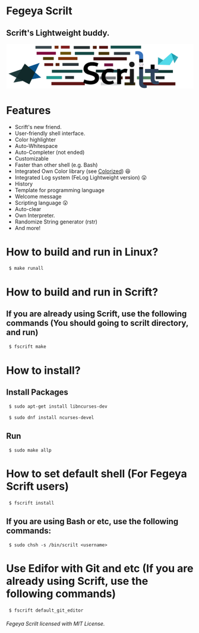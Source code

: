 # Fegeya Scrilt

## Scrift's Lightweight buddy.

![Scrilt](docs/resource/ScriltBanner.png)

# Features 
- Scrift's new friend. 
- User-friendly shell interface.
- Color highlighter
- Auto-Whitespace
- Auto-Completer (not ended)
- Customizable
- Faster than other shell (e.g. Bash)
- Integrated Own Color library (see [Colorized](https://github.com/FerhatGec/colorized)) :satisfied:
- Integrated Log system (FeLog Lightweight version) :open_mouth:
- History 
- Template for programming language
- Welcome message 
- Scripting language :open_mouth: 
- Auto-clear
- Own Interpreter.
- Randomize String generator (rstr)
- And more!

# How to build and run in Linux?

```
 $ make runall 
```
# How to build and run in Scrift?
## If you are already using Scrift, use the following commands (You should going to scrilt directory, and run)

```
 $ fscrift make
```

# How to install?
## Install Packages

```
 $ sudo apt-get install libncurses-dev 
```
```
 $ sudo dnf install ncurses-devel
```

## Run
```
 $ sudo make allp
```

# How to set default shell (For Fegeya Scrift users)

```
 $ fscrift install
```

## If you are using Bash or etc, use the following commands:

```
 $ sudo chsh -s /bin/scrilt <username>
```


# Use Edifor with Git and etc (If you are already using Scrift, use the following commands)
```
 $ fscrift default_git_editor
```

###### Fegeya Scrilt licensed with MIT License.
